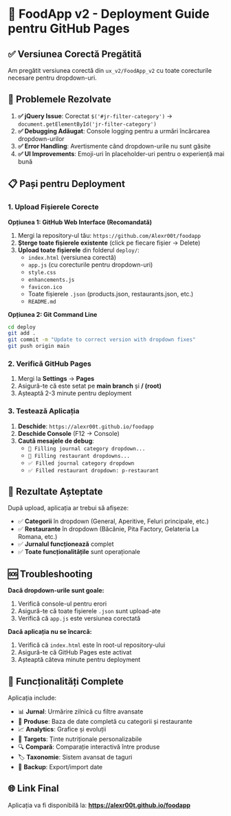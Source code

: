 # 🚀 FoodApp v2 - Deployment Guide pentru GitHub Pages

## ✅ Versiunea Corectă Pregătită

Am pregătit versiunea corectă din `ux_v2/FoodApp_v2` cu toate corecturile necesare pentru dropdown-uri.

## 🔧 Problemele Rezolvate

1. **✅ jQuery Issue**: Corectat `$('#jr-filter-category')` → `document.getElementById('jr-filter-category')`
2. **✅ Debugging Adăugat**: Console logging pentru a urmări încărcarea dropdown-urilor
3. **✅ Error Handling**: Avertismente când dropdown-urile nu sunt găsite
4. **✅ UI Improvements**: Emoji-uri în placeholder-uri pentru o experiență mai bună

## 📋 Pași pentru Deployment

### **1. Upload Fișierele Corecte**

**Opțiunea 1: GitHub Web Interface (Recomandată)**
1. Mergi la repository-ul tău: `https://github.com/Alexr00t/foodapp`
2. **Șterge toate fișierele existente** (click pe fiecare fișier → Delete)
3. **Upload toate fișierele** din folderul `deploy/`:
   - `index.html` (versiunea corectă)
   - `app.js` (cu corecturile pentru dropdown-uri)
   - `style.css`
   - `enhancements.js`
   - `favicon.ico`
   - Toate fișierele `.json` (products.json, restaurants.json, etc.)
   - `README.md`

**Opțiunea 2: Git Command Line**
```bash
cd deploy
git add .
git commit -m "Update to correct version with dropdown fixes"
git push origin main
```

### **2. Verifică GitHub Pages**

1. Mergi la **Settings** → **Pages**
2. Asigură-te că este setat pe **main branch** și **/ (root)**
3. Așteaptă 2-3 minute pentru deployment

### **3. Testează Aplicația**

1. **Deschide**: `https://alexr00t.github.io/foodapp`
2. **Deschide Console** (F12 → Console)
3. **Caută mesajele de debug**:
   - `🔄 Filling journal category dropdown...`
   - `🔄 Filling restaurant dropdowns...`
   - `✅ Filled journal category dropdown`
   - `✅ Filled restaurant dropdown: p-restaurant`

## 🎯 Rezultate Așteptate

După upload, aplicația ar trebui să afișeze:
- ✅ **Categorii** în dropdown (General, Aperitive, Feluri principale, etc.)
- ✅ **Restaurante** în dropdown (Băcănie, Pita Factory, Gelateria La Romana, etc.)
- ✅ **Jurnalul funcționează** complet
- ✅ **Toate funcționalitățile** sunt operaționale

## 🆘 Troubleshooting

**Dacă dropdown-urile sunt goale:**
1. Verifică console-ul pentru erori
2. Asigură-te că toate fișierele `.json` sunt upload-ate
3. Verifică că `app.js` este versiunea corectată

**Dacă aplicația nu se încarcă:**
1. Verifică că `index.html` este în root-ul repository-ului
2. Asigură-te că GitHub Pages este activat
3. Așteaptă câteva minute pentru deployment

## 📱 Funcționalități Complete

Aplicația include:
- 📊 **Jurnal**: Urmărire zilnică cu filtre avansate
- 🍎 **Produse**: Baza de date completă cu categorii și restaurante
- 📈 **Analytics**: Grafice și evoluții
- 🎯 **Targets**: Ținte nutriționale personalizabile
- 🔍 **Compară**: Comparație interactivă între produse
- 🏷️ **Taxonomie**: Sistem avansat de taguri
- 💾 **Backup**: Export/import date

## 🌐 Link Final

Aplicația va fi disponibilă la: **https://alexr00t.github.io/foodapp**
